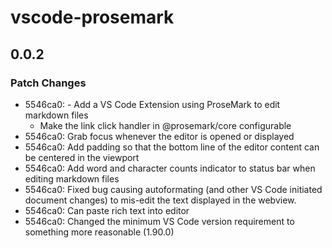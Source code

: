 # vscode-prosemark

## 0.0.2

### Patch Changes

- 5546ca0: - Add a VS Code Extension using ProseMark to edit markdown files
  - Make the link click handler in @prosemark/core configurable
- 5546ca0: Grab focus whenever the editor is opened or displayed
- 5546ca0: Add padding so that the bottom line of the editor content can be centered in the viewport
- 5546ca0: Add word and character counts indicator to status bar when editing markdown files
- 5546ca0: Fixed bug causing autoformating (and other VS Code initiated document changes) to mis-edit the text displayed in the webview.
- 5546ca0: Can paste rich text into editor
- 5546ca0: Changed the minimum VS Code version requirement to something more reasonable (1.90.0)

